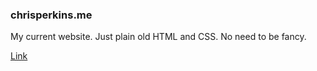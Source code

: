 ### chrisperkins.me

My current website. Just plain old HTML and CSS. No need to be fancy.

[Link](www.chrisperkins.me)
